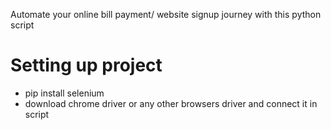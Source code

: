 Automate your online bill payment/ website signup journey with this python script

# Setting up project
* pip install selenium 
* download chrome driver or any other browsers driver and connect it in script

